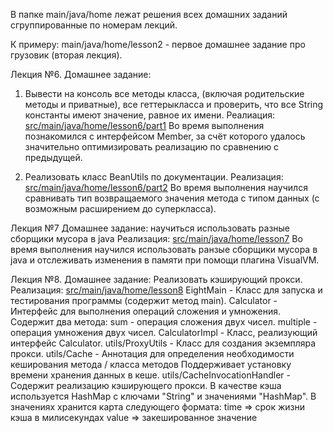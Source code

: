 В папке main/java/home лежат решения всех домашних заданий сгруппированные по номерам лекций.

К примеру: main/java/home/lesson2 - первое домашнее задание про грузовик (вторая лекция).

Лекция №6.
Домашнее задание:

1. Вывести на консоль все методы класса, (включая родительские методы и приватные), все геттерыкласса и проверить, что все String константы имеют значение, равное их имени.
Реалиация: <a href="https://github.com/sbt-java-school/vladimir.varygin/tree/master/src/main/java/home/lesson6/part1">src/main/java/home/lesson6/part1</a>
Во время выполнения познакомился с интерфейсом Member, за счёт которого удалось
значительно оптимизировать реализацию по сравнению с предыдущей.

2. Реализовать класс BeanUtils по документации.
Реализация: <a href="https://github.com/sbt-java-school/vladimir.varygin/tree/master/src/main/java/home/lesson6/part2">src/main/java/home/lesson6/part2</a>
Во время выполнения научился сравнивать тип возвращаемого значения метода
с типом данных (с возможным расширением до суперкласса).


Лекция №7
Домашнее задание: научиться использовать разные сборщики мусора в java
Реализация: <a href="https://github.com/sbt-java-school/vladimir.varygin/tree/master/src/main/java/home/lesson7">src/main/java/home/lesson7</a>
Во время выполнения научился использовать ранзые сборщики мусора в java и отслеживать
изменения в памяти при помощи плагина VisualVM.


Лекция №8.
Домашнее задание: Реализовать кэширующий прокси.
Реализация: <a href="https://github.com/sbt-java-school/vladimir.varygin/tree/master/src/main/java/home/lesson8">src/main/java/home/lesson8</a>
<sode>EightMain</code> - Класс для запуска и тестирования программы (содержит метод main).
<sode>Calculator</code> - Интерфейс для выполнения операций сложения и умножения.
Содержит два метода:
sum - операция сложения двух чисел.
multiple - операция умножения двух чисел.
<sode>CalculatorImpl</code> - Класс, реализующий интерфейс Calculator.
<sode>utils/ProxyUtils</code> - Класс для создания экземпляра прокси.
<sode>utils/Cache</code> - Аннотация для определения необходимости кеширования метода / класса методов
Поддерживает установку времени хранения данных в кеше.
<sode>utils/CacheInvocationHandler</code> - Содержит реализацию кэширующего прокси.
В качестве кэша используется HashMap с ключами "String" и значениями "HashMap".
В значениях хранится карта следующего формата:
time => срок жизни кэша в милисекундах
value => закешированное значение